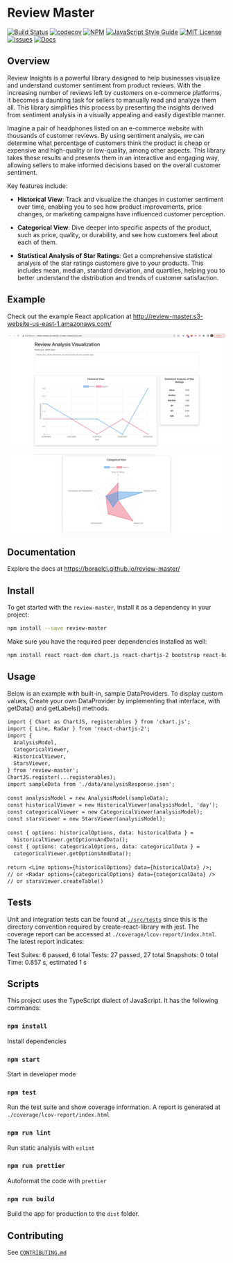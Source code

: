# Review Master

[![Build Status](https://github.com/boraelci/review-master/workflows/Build%20Status/badge.svg?branch=main)](https://github.com/boraelci/review-master/actions?query=workflow%3A%22Build+Status%22)
[![codecov](https://codecov.io/gh/boraelci/review-master/branch/main/graph/badge.svg)](https://codecov.io/gh/boraelci/review-master)
[![NPM](https://img.shields.io/npm/v/review-master.svg)](https://www.npmjs.com/package/review-master)
[![JavaScript Style Guide](https://img.shields.io/badge/code_style-standard-brightgreen.svg)](https://standardjs.com)
[![MIT License](https://img.shields.io/github/license/boraelci/review-master)](https://github.com/boraelci/review-master/blob/main/LICENSE)
[![issues](https://img.shields.io/github/issues/boraelci/review-master)](https://github.com/boraelci/review-master/issues)
[![Docs](https://img.shields.io/badge/docs-passing-success)](https://boraelci.github.io/review-master/)

## Overview

Review Insights is a powerful library designed to help businesses visualize and understand customer sentiment from product reviews. With the increasing number of reviews left by customers on e-commerce platforms, it becomes a daunting task for sellers to manually read and analyze them all. This library simplifies this process by presenting the insights derived from sentiment analysis in a visually appealing and easily digestible manner.

Imagine a pair of headphones listed on an e-commerce website with thousands of customer reviews. By using sentiment analysis, we can determine what percentage of customers think the product is cheap or expensive and high-quality or low-quality, among other aspects. This library takes these results and presents them in an interactive and engaging way, allowing sellers to make informed decisions based on the overall customer sentiment.

Key features include:

- **Historical View**: Track and visualize the changes in customer sentiment over time, enabling you to see how product improvements, price changes, or marketing campaigns have influenced customer perception.

- **Categorical View**: Dive deeper into specific aspects of the product, such as price, quality, or durability, and see how customers feel about each of them.

- **Statistical Analysis of Star Ratings**: Get a comprehensive statistical analysis of the star ratings customers give to your products. This includes mean, median, standard deviation, and quartiles, helping you to better understand the distribution and trends of customer satisfaction.

## Example

Check out the example React application at http://review-master.s3-website-us-east-1.amazonaws.com/

[![Example1](images/historical.png)](http://review-master.s3-website-us-east-1.amazonaws.com)

[![Example2](images/categorical.png)](http://review-master.s3-website-us-east-1.amazonaws.com)

## Documentation

Explore the docs at https://boraelci.github.io/review-master/

## Install

To get started with the `review-master`, install it as a dependency in your project:

```bash
npm install --save review-master
```

Make sure you have the required peer dependencies installed as well:

```bash
npm install react react-dom chart.js react-chartjs-2 bootstrap react-bootstrap
```

## Usage

Below is an example with built-in, sample DataProviders. To display custom values, Create your own DataProvider by implementing that interface, with getData() and getLabels() methods.

```tsx
import { Chart as ChartJS, registerables } from 'chart.js';
import { Line, Radar } from 'react-chartjs-2';
import {
  AnalysisModel,
  CategoricalViewer,
  HistoricalViewer,
  StarsViewer,
} from 'review-master';
ChartJS.register(...registerables);
import sampleData from './data/analysisResponse.json';

const analysisModel = new AnalysisModel(sampleData);
const historicalViewer = new HistoricalViewer(analysisModel, 'day');
const categoricalViewer = new CategoricalViewer(analysisModel);
const starsViewer = new StarsViewer(analysisModel);

const { options: historicalOptions, data: historicalData } =
  historicalViewer.getOptionsAndData();
const { options: categoricalOptions, data: categoricalData } =
  categoricalViewer.getOptionsAndData();

return <Line options={historicalOptions} data={historicalData} />;
// or <Radar options={categoricalOptions} data={categoricalData} />
// or starsViewer.createTable()
```

## Tests

Unit and integration tests can be found at [`./src/tests`](https://github.com/boraelci/review-master/tree/main/src/tests) since this is the directory convention required by create-react-library with jest. The coverage report can be accessed at `./coverage/lcov-report/index.html`. The latest report indicates:

Test Suites: 6 passed, 6 total
Tests: 27 passed, 27 total
Snapshots: 0 total
Time: 0.857 s, estimated 1 s

## Scripts

This project uses the TypeScript dialect of JavaScript. It has the following commands:

### `npm install`

Install dependencies

### `npm start`

Start in developer mode

### `npm test`

Run the test suite and show coverage information. A report is generated at `./coverage/lcov-report/index.html`

### `npm run lint`

Run static analysis with `eslint`

### `npm run prettier`

Autoformat the code with `prettier`

### `npm run build`

Build the app for production to the `dist` folder.

## Contributing

See [`CONTRIBUTING.md`](https://github.com/boraelci/review-master/blob/main/CONTRIBUTING.md)
